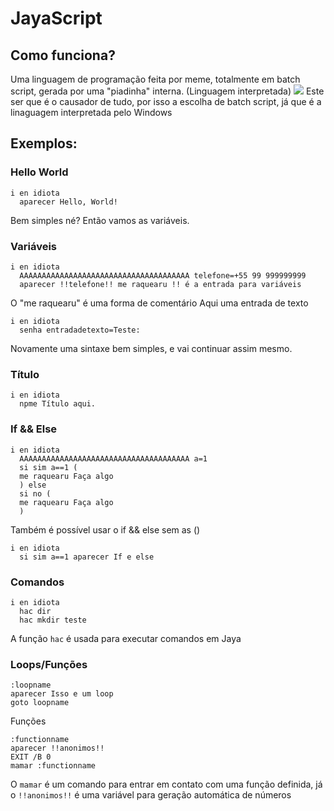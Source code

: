 # JayaScript
## Como funciona?
Uma linguagem de programação feita por meme, totalmente em batch script, gerada por uma "piadinha" interna.
(Linguagem interpretada)
![](jaya.jpeg)
Este ser que é o causador de tudo, por isso a escolha de batch script, já que é a linaguagem interpretada pelo Windows

## Exemplos:
### Hello World
```
i en idiota
  aparecer Hello, World!
```
Bem simples né? Então vamos as variáveis.
### Variáveis
```
i en idiota
  AAAAAAAAAAAAAAAAAAAAAAAAAAAAAAAAAAAAAA telefone=+55 99 999999999
  aparecer !!telefone!! me raquearu !! é a entrada para variáveis
```
O "me raquearu" é uma forma de comentário
Aqui uma entrada de texto
```
i en idiota 
  senha entradadetexto=Teste: 
```
Novamente uma sintaxe bem simples, e vai continuar assim mesmo.
### Título
```
i en idiota
  npme Título aqui.
```
### If && Else
```
i en idiota
  AAAAAAAAAAAAAAAAAAAAAAAAAAAAAAAAAAAAAA a=1
  si sim a==1 (
  me raquearu Faça algo
  ) else
  si no (
  me raquearu Faça algo
  )
```
Também é possível usar o if && else sem as ()
```
i en idiota
  si sim a==1 aparecer If e else
```
### Comandos
```
i en idiota
  hac dir
  hac mkdir teste
```
A função `hac` é usada para executar comandos em Jaya

### Loops/Funções
```
:loopname
aparecer Isso e um loop
goto loopname
```
Funções
```
:functionname
aparecer !!anonimos!!
EXIT /B 0
mamar :functionname
```
O `mamar` é um comando para entrar em contato com uma função definida, já o `!!anonimos!!` é uma variável para geração automática de números
